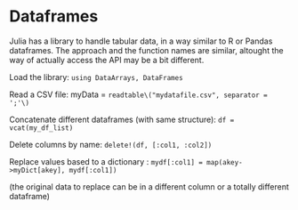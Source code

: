 # Dataframes

Julia has a library to handle tabular data, in a way similar to R or Pandas dataframes. The approach and the function names are similar, altought the way of actually access the API may be a bit different.

Load the library: `using DataArrays, DataFrames`

Read a CSV file: myData = `readtable\("mydatafile.csv", separator = ';'\)`

Concatenate different dataframes (with same structure): `df = vcat(my_df_list)`

Delete columns by name: `delete!(df, [:col1, :col2])`

Replace values based to a dictionary : `mydf[:col1] = map(akey->myDict[akey], mydf[:col1])`

(the original data to replace can be in a different column or a totally different dataframe)

